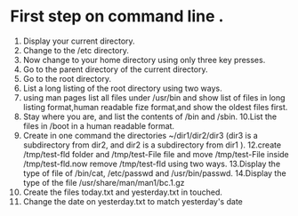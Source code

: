 # First step on command line .
1. Display your current directory.
2. Change to the /etc directory.
3. Now change to your home directory using only three key presses.
4. Go to the parent directory of the current directory.
5. Go to the root directory.
7. List a long listing of the root directory using two ways.
8. using man pages list all files under /usr/bin and show list of files in long listing format,human readable fize format,and show the oldest files first.
9. Stay where you are, and list the contents of /bin and /sbin.
10.List the files in /boot in a human readable format.
11. Create in one command the directories ~/dir1/dir2/dir3 (dir3 is a subdirectory
from dir2, and dir2 is a subdirectory from dir1 ).
12.create /tmp/test-fld folder and /tmp/test-File file and move /tmp/test-File inside /tmp/test-fld.now remove /tmp/test-fld using two ways.
13.Display the type of file of /bin/cat, /etc/passwd and /usr/bin/passwd.
14.Display the type of the file /usr/share/man/man1/bc.1.gz
15. Create the files today.txt and yesterday.txt in touched.
16. Change the date on yesterday.txt to match yesterday's date

